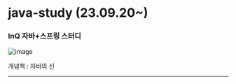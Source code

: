 # java-study (23.09.20~)
### InQ 자바+스프링 스터디
![image](https://github.com/hyezg/java-study/assets/112006114/130443cf-5f62-4cfd-9b26-ba35db711ffd) <p>
개념책 : 자바의 신
<hr>
